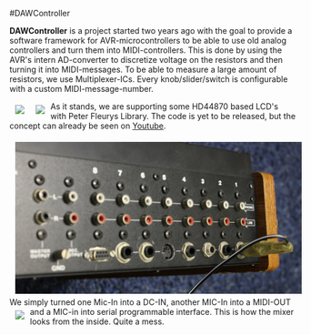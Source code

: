 #DAWController


**DAWController** is a project started two years ago with the goal to provide a software framework for AVR-microcontrollers to be able to use old analog controllers and turn them into MIDI-controllers.
This is done by using the AVR's intern AD-converter to discretize voltage on the resistors and then turning it into 
MIDI-messages. To be able to measure a large amount of resistors, we use Multiplexer-ICs.
Every knob/slider/switch is configurable with a custom MIDI-message-number.

<img src="https://raw.githubusercontent.com/CPBach/DAWController/master/mixer10.jpg" align="left" hspace="10" vspace="6">

<img src="https://raw.githubusercontent.com/CPBach/DAWController/master/1.jpg" align="left" hspace="10" vspace="6">

As it stands, we are supporting some HD44870 based LCD's with Peter Fleurys Library.
The code is yet to be released, but the concept can already be seen on <a href="https://www.youtube.com/watch?v=eYuYX_v-R0A">Youtube</a>.

<img src="https://raw.githubusercontent.com/CPBach/DAWController/master/6.jpg" align="left" hspace="10" vspace="6">
We simply turned one Mic-In into a DC-IN, another MIC-In into a MIDI-OUT and a MIC-in into serial programmable interface.

<img src="https://raw.githubusercontent.com/CPBach/DAWController/master/mixer12.jpg" align="left" hspace="10" vspace="6">
This is how the mixer looks from the inside. Quite a mess.


